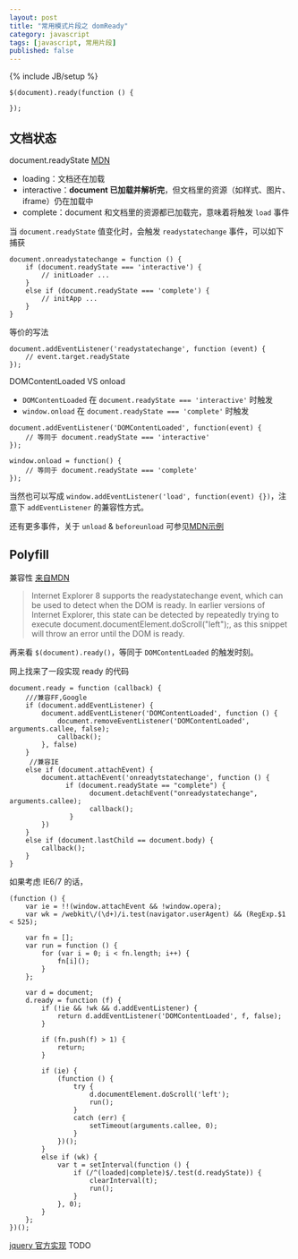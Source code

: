 ```yaml
---
layout: post
title: "常用模式片段之 domReady"
category: javascript
tags: [javascript, 常用片段]
published: false
---
```

{% include JB/setup %}


```
$(document).ready(function () {

});
```

文档状态
--------

document.readyState [MDN](https://developer.mozilla.org/en-US/docs/Web/API/Document/readyState)

- loading：文档还在加载
- interactive：**document 已加载并解析完**，但文档里的资源（如样式、图片、iframe）仍在加载中
- complete：document 和文档里的资源都已加载完，意味着将触发 `load` 事件

当 `document.readyState` 值变化时，会触发 `readystatechange` 事件，可以如下捕获

```
document.onreadystatechange = function () {
	if (document.readyState === 'interactive') {
		// initLoader ...
	}
	else if (document.readyState === 'complete') {
		// initApp ...
	}
}
```

等价的写法

```
document.addEventListener('readystatechange', function (event) {
	// event.target.readyState
});
```


DOMContentLoaded VS onload

- `DOMContentLoaded` 在 `document.readyState === 'interactive'` 时触发
- `window.onload` 在 `document.readyState === 'complete'` 时触发

```
document.addEventListener('DOMContentLoaded', function(event) {
    // 等同于 document.readyState === 'interactive'
});
```

```
window.onload = function() {
	// 等同于 document.readyState === 'complete'
});
```

当然也可以写成 `window.addEventListener('load', function(event) {})`，注意下 `addEventListener` 的兼容性方式。

还有更多事件，关于 `unload` & `beforeunload` 可参见[MDN示例](https://developer.mozilla.org/en-US/docs/Web/Events/unload)


Polyfill
---------
兼容性 [来自MDN](https://developer.mozilla.org/en-US/docs/Web/Events/DOMContentLoaded)

> Internet Explorer 8 supports the readystatechange event, which can be used to detect when the DOM is ready. In earlier versions of Internet Explorer, this state can be detected by repeatedly trying to execute document.documentElement.doScroll("left");, as this snippet will throw an error until the DOM is ready.

再来看 `$(document).ready()`，等同于 `DOMContentLoaded` 的触发时刻。

网上找来了一段实现 ready 的代码

```
document.ready = function (callback) {
    ///兼容FF,Google
    if (document.addEventListener) {
        document.addEventListener('DOMContentLoaded', function () {
            document.removeEventListener('DOMContentLoaded', arguments.callee, false);
            callback();
        }, false)
    }
     //兼容IE
    else if (document.attachEvent) {
        document.attachEvent('onreadytstatechange', function () {
              if (document.readyState == "complete") {
                    document.detachEvent("onreadystatechange", arguments.callee);
                    callback();
               }
        })
    }
    else if (document.lastChild == document.body) {
        callback();
    }
}
```

如果考虑 IE6/7 的话，

```
(function () {
    var ie = !!(window.attachEvent && !window.opera);
    var wk = /webkit\/(\d+)/i.test(navigator.userAgent) && (RegExp.$1 < 525);

    var fn = [];
    var run = function () {
        for (var i = 0; i < fn.length; i++) {
            fn[i]();
        }
    };

    var d = document;
    d.ready = function (f) {
        if (!ie && !wk && d.addEventListener) {
            return d.addEventListener('DOMContentLoaded', f, false);
        }
        
        if (fn.push(f) > 1) {
            return;
        }
        
        if (ie) {
            (function () {
                try {
                    d.documentElement.doScroll('left');
                    run();
                }
                catch (err) {
                    setTimeout(arguments.callee, 0);
                }
            })();
        }
        else if (wk) {
            var t = setInterval(function () {
                if (/^(loaded|complete)$/.test(d.readyState)) {
                    clearInterval(t);
                    run();
                }
            }, 0);
        }
    };
})();
```

[jquery 官方实现]() TODO

